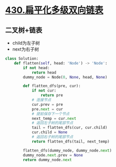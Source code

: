 # [430.扁平化多级双向链表](https://leetcode-cn.com/problems/flatten-a-multilevel-doubly-linked-list/)

## 二叉树+链表
+ child为左子树
+ next为右子树

``` python
class Solution:
    def flatten(self, head: 'Node') -> 'Node':
        if not head:
            return head
        dummy_node = Node(0, None, head, None)

        def flatten_dfs(pre, cur):
            if not cur:
                return pre
            # 连接节点
            cur.prev = pre
            pre.next = cur
            # 提前保存下一个节点
            next_temp = cur.next
            # 返回左子树的尾部节点
            tail = flatten_dfs(cur, cur.child)
            cur.child = None
            # 返回右子树的尾部节点
            return flatten_dfs(tail, next_temp)

        flatten_dfs(dummy_node, dummy_node.next)
        dummy_node.next.prev = None
        return dummy_node.next
````